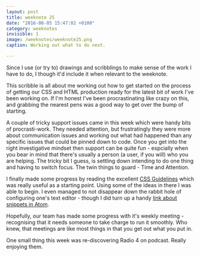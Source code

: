 ```yaml
---
layout: post
title: weeknote 25
date: "2016-08-05 15:47:02 +0100"
category: weeknotes
invisible: 1
image: /weeknotes/weeknote25.png
caption: Working out what to do next.

---
```


Since I use (or try to) drawings and scribblings to make sense of the work I have to do, I though it'd include it when relevant to the weeknote.

This scribble is all about me working out how to get started on the process of getting our CSS and HTML production ready for the latest bit of work I've been working on. If I'm honest I've been procrastinating like crazy on this, and grabbing the nearest pens was a good way to get over the bump of starting.

A couple of tricky support issues came in this week which were handy bits of procrasti-work. They needed attention, but frustratingly they were more about communication issues and working out what had happened than any specific issues that could be pinned down to code. Once you get into the right investigative mindset then support can be quite fun - espcially when you bear in mind that there's usually a person (a user, if you will) who you are helping. The tricky bit I guess, is settling down intending to do one thing and having to switch focus. The twin things to guard - Time and Attention.

I finally made some progress by reading the excellent [CSS Guidelines][css] which was really useful as a starting point. Using some of the ideas in there I was able to begin. I even managed to not disappear down the rabbit hole of configuring one's text editor - though I did turn up a handy [link about snippets in Atom][snippets].

Hopefully, our team has made some progress with it's weekly meeting - recognising that it needs someone to take charge to run it smoothly. Who knew, that meetings are like most things in that you get out what you put in.

One small thing this week was re-discovering Radio 4 on podcast. Really enjoying them.

[css]:http://cssguidelin.es/
[snippets]:http://stackoverflow.com/questions/26615818/atom-editor-multiple-snippets
